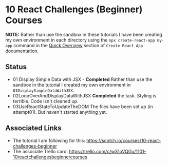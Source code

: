 # 10 React Challenges (Beginner) Courses

**NOTE:** Rather than use the sandbox in these tutorials I have been creating my own environment in each directory using the `npx create-react-app my-app` command in the [Quick Overview](https://github.com/facebook/create-react-app#quick-overview) section of `Create React App` documentation.

## Status
* 01 Display Simple Data with JSX - **Completed**
Rather than use the sandbox in the tutorial I created my own environment in `01DisplaySimpleDataWithJSX`.
* 02LoopOverAndDisplayDataWithJSX
**Completed** the task. Styling is terrible. Code isn't cleaned up.
* 03UseReactStateToUpdateTheDOM
The files have been set up (in attempt01).
But haven't started anything yet.

## Associated Links
* The tutorial I am following for this: https://scotch.io/courses/10-react-challenges-beginner
* The associate Trello card: https://trello.com/c/w31oVQGu/1101-10reactchallengesbeginnercourses